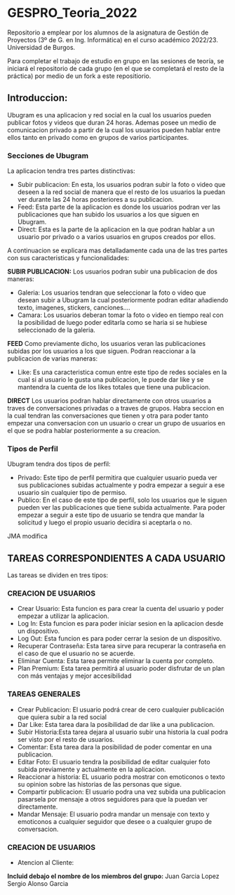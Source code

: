 # GESPRO_Teoria_2022
Repositorio a emplear por los alumnos de la asignatura de Gestión de Proyectos (3º de G. en Ing. Informática) en el curso académico 2022/23. Universidad de Burgos.

Para completar el trabajo de estudio en grupo en las sesiones de teoría, se iniciará el repositorio de cada grupo (en el que se completará el resto de la práctica) por medio de un fork a este repositiorio.


## Introduccion: 
Ubugram es una aplicacion y red social en la cual los usuarios pueden publicar fotos y videos que duran 24 horas. 
Ademas posee un medio de comunicacion privado a partir de la cual los usuarios pueden hablar entre ellos tanto en privado como en grupos de varios participantes.

### Secciones de Ubugram

La aplicacion tendra tres partes distinctivas:

- Subir publicacion: En esta, los usuarios podran subir la foto o video que deseen a la red social de manera que el resto de los usuarios la puedan ver durante las 24 horas posteriores a su publicacion.
- Feed: Esta parte de la aplicacion es donde los usuarios podran ver las publicaciones que han subido los usuarios a los que siguen en Ubugram. 
- Direct: Esta es la parte de la aplicacion en la que podran hablar a un usuario por privado o a varios usuarios en grupos creados por ellos. 

A continuacion se explicara mas detalladamente cada una de las tres partes con sus caracteristicas y funcionalidades:

**SUBIR PUBLICACION:**
Los usuarios podran subir una publicacion de dos maneras:

- Galeria: Los usuarios tendran que seleccionar la foto o video que desean subir a Ubugram la cual posteriormente podran editar añadiendo texto, imagenes, stickers, canciones....
- Camara: Los usuarios deberan tomar la foto o video en tiempo real con la posibilidad de luego poder editarla como se haria si se hubiese seleccionado de la galeria.

**FEED**
Como previamente dicho, los usuarios veran las publicaciones subidas por los usuarios a los que siguen. Podran reaccionar a la publicacion de varias maneras:

- Like: Es una caracteristica comun entre este tipo de redes sociales en la cual si al usuario le gusta una publicacion, le puede dar like y se mantendra la cuenta de los likes totales que tiene una publicacion. 

**DIRECT**
Los usuarios podran hablar directamente con otros usuarios a traves de conversaciones privadas o a traves de grupos. Habra seccion en la cual tendran las conversaciones que tienen y otra para poder tanto empezar una conversacion con un usuario o crear un grupo de usuarios en el que se podra hablar posteriormente a su creacion. 


### Tipos de Perfil
Ubugram tendra dos tipos de perfil:

- Privado: Este tipo de perfil permitira que cualquier usuario pueda ver sus publicaciones subidas actualmente y podra empezar a seguir a ese usuario sin cualquier tipo de permiso.
- Publico: En el caso de este tipo de perfil, solo los usuarios que le siguen pueden ver las publicaciones que tiene subida actualmente. Para poder empezar a seguir a este tipo de usuario se tendra que mandar la solicitud y luego el propio usuario decidira si aceptarla o no.



JMA modifica
## TAREAS CORRESPONDIENTES A CADA USUARIO

Las tareas se dividen en tres tipos:

### **CREACION DE USUARIOS**

- Crear Usuario:  Esta funcion es para crear la cuenta del usuario y poder empezar a utilizar la aplicacion.
- Log In: Esta funcion es para poder iniciar sesion en la aplicacion desde un dispositivo. 
- Log Out: Esta funcion es para poder cerrar la sesion de un dispositivo.
- Recuperar Contraseña: Esta tarea sirve para recuperar la contraseña en el caso de que el usuario no se acuerde.
- Eliminar Cuenta: Esta tarea permite eliminar la cuenta por completo.
- Plan Premium: Esta tarea permitirá al usuario poder disfrutar de un plan con más ventajas y mejor accesibilidad

### **TAREAS GENERALES**

- Crear Publicacion: El usuario podrá crear de cero cualquier publicación que quiera subir a la red social
- Dar Like: Esta tarea dara la posibilidad de dar like a una publicacion.
- Subir Historia:Esta tarea dejara al usuario subir una historia la cual podra ser visto por el resto de usuarios. 
- Comentar: Esta tarea dara la posibilidad de poder comentar en una publicacion. 
- Editar Foto: El usuario tendra la posibilidad de editar cualquier foto subida previamente y actualmente en la aplicacion. 
- Reaccionar a historia: EL usuario podra mostrar con emoticonos o texto su opinion sobre las historias de las personas que sigue. 
- Compartir publicacion: El usuario podra una vez subida una publicacion pasarsela por mensaje a otros seguidores para que la puedan ver directamente. 
- Mandar Mensaje: El usuario podra mandar un mensaje con texto y emoticonos a cualquier seguidor que desee o a cualquier grupo de conversacion. 

### **CREACION DE USUARIOS**

- Atencion al Cliente:

<!-- 
COMENTARIOS:
- Hay que añadir mas secciones tipo :
                                    - Perfil
                                    - Configuracion/Ajustes

- Añadir fotos de explicacion. 
- Perfil Premium (Creo que habiamos puesto perfil premium pero no se muy bien como implementarlo) 
-->



**Incluid debajo el nombre de los miembros del grupo:**
Juan Garcia Lopez
Sergio Alonso Garcia